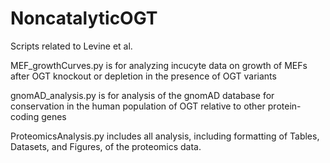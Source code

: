 # NoncatalyticOGT
Scripts related to Levine et al.

MEF_growthCurves.py is for analyzing incucyte data on growth of MEFs after OGT knockout or depletion in the presence of OGT variants

gnomAD_analysis.py is for analysis of the gnomAD database for conservation in the human population of OGT relative to other protein-coding genes

ProteomicsAnalysis.py includes all analysis, including formatting of Tables, Datasets, and Figures, of the proteomics data.
